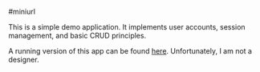 #miniurl

This is a simple demo application. It implements user accounts, session management, and basic CRUD principles. 

A running version of this app can be found [here]( http://bgayne.website/mini). Unfortunately, I am not a designer.

